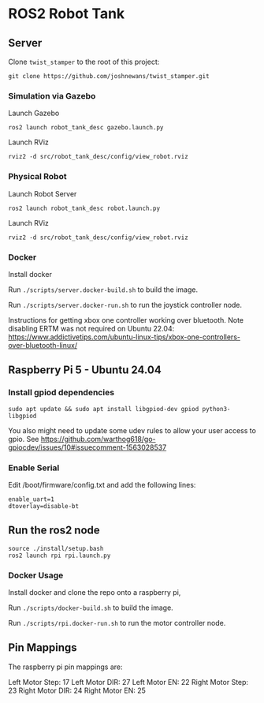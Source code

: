 # ROS2 Robot Tank

## Server

Clone `twist_stamper` to the root of this project:

```
git clone https://github.com/joshnewans/twist_stamper.git
```

### Simulation via Gazebo

Launch Gazebo
```
ros2 launch robot_tank_desc gazebo.launch.py
```

Launch RViz
```
rviz2 -d src/robot_tank_desc/config/view_robot.rviz
```


### Physical Robot

Launch Robot Server
```
ros2 launch robot_tank_desc robot.launch.py
```

Launch RViz
```
rviz2 -d src/robot_tank_desc/config/view_robot.rviz
```


### Docker
Install docker

Run `./scripts/server.docker-build.sh` to build the image.

Run `./scripts/server.docker-run.sh` to run the joystick controller node.

Instructions for getting xbox one controller working over bluetooth. Note disabling ERTM was not required on Ubuntu 22.04: https://www.addictivetips.com/ubuntu-linux-tips/xbox-one-controllers-over-bluetooth-linux/

## Raspberry Pi 5 - Ubuntu 24.04

### Install gpiod dependencies

```
sudo apt update && sudo apt install libgpiod-dev gpiod python3-libgpiod
```

You also might need to update some udev rules to allow your user access to gpio. See https://github.com/warthog618/go-gpiocdev/issues/10#issuecomment-1563028537

### Enable Serial

Edit /boot/firmware/config.txt and add the following lines:

```
enable_uart=1
dtoverlay=disable-bt
```

## Run the ros2 node

```
source ./install/setup.bash
ros2 launch rpi rpi.launch.py
```

### Docker Usage 
Install docker and clone the repo onto a raspberry pi,

Run `./scripts/docker-build.sh` to build the image.

Run `./scripts/rpi.docker-run.sh` to run the motor controller node.


## Pin Mappings
The raspberry pi pin mappings are:

Left Motor Step: 17
Left Motor DIR:  27
Left Motor EN:   22
Right Motor Step: 23
Right Motor DIR:  24
Right Motor EN:   25

